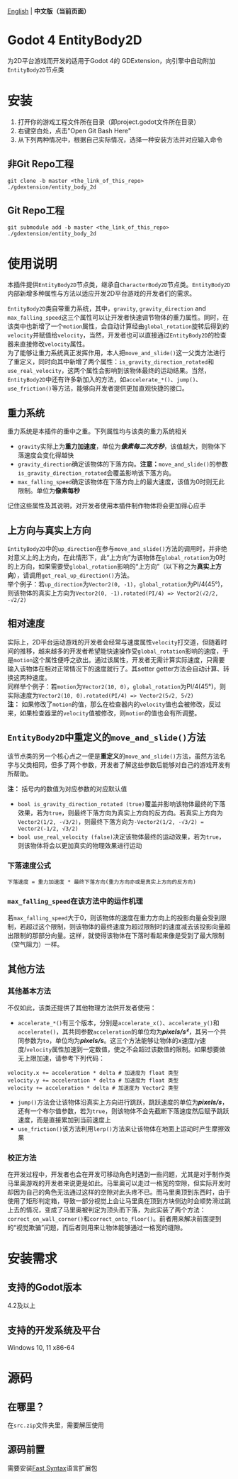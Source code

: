 [English](README.md) | **中文版（当前页面）**
# Godot 4 EntityBody2D
为2D平台游戏而开发的适用于Godot 4的 GDExtension，向引擎中自动附加`EntityBody2D`节点类

# 安装
1. 打开你的游戏工程文件所在目录（即project.godot文件所在目录）
2. 右键空白处，点击"Open Git Bash Here"
3. 从下列两种情况中，根据自己实际情况，选择一种安装方法并对应输入命令
## 非Git Repo工程
```
git clone -b master <the_link_of_this_repo> ./gdextension/entity_body_2d
```
## Git Repo工程
```
git submodule add -b master <the_link_of_this_repo> ./gdextension/entity_body_2d
```

# 使用说明
本插件提供`EntityBody2D`节点类，继承自`CharacterBody2D`节点类。`EntityBody2D`内部新增多种属性与方法以适应开发2D平台游戏的开发者们的需求。

`EntityBody2D`类自带重力系统，其中，`gravity`, `gravity_direction` and `max_falling_speed`这三个属性可以让开发者快速调节物体的重力属性。同时，在该类中也新增了一个`motion`属性，会自动计算经由`global_rotation`旋转后得到的`velocity`并赋值给`velocity`，当然，开发者也可以直接通过`EntityBody2D`的检查器来直接修改`velocity`属性。  
为了能够让重力系统真正发挥作用，本人把`move_and_slide()`这一父类方法进行了重定义，同时向其中新增了两个属性：`is_gravity_direction_rotated`和`use_real_velocity`，这两个属性会影响到该物体最终的运动结果。当然，`EntityBody2D`中还有许多新加入的方法，如`accelerate_*()`、`jump()`、`use_friction()`等方法，能够向开发者提供更加直观快捷的接口。

## 重力系统
重力系统是本插件的重中之重。下列属性均与该类的重力系统相关

* `gravity`实际上为**重力加速度**，单位为***像素每二次方秒***，该值越大，则物体下落速度会变化得越快
* `gravity_direction`确定该物体的下落方向。**注意：**`move_and_slide()`的参数`is_gravity_direction_rotated`会覆盖影响该下落方向。
* `max_falling_speed`确定该物体在下落方向上的最大速度，该值为0时则无此限制。单位为**像素每秒**

记住这些属性及其说明，对开发者使用本插件制作物体将会更加得心应手

## 上方向与真实上方向
`EntityBody2D`中的`up_direction`在参与`move_and_slide()`方法的调用时，并非绝对意义上的上方向，在此情形下，此“上方向”为该物体在`global_rotation`为0时的上方向，如果需要受`global_rotation`影响的“上方向”（以下称之为**真实上方向**），请调用`get_real_up_direction()`方法。  
举个例子：若`up_direction`为`Vector2(0, -1)`，`global_rotation`为PI/4(45°)，则该物体的真实上方向为`Vector2(0, -1).rotated(PI/4) => Vector2(√2/2, -√2/2)`

## 相对速度
实际上，2D平台运动游戏的开发者会经常与速度属性`velocity`打交道，但随着时间的推移，越来越多的开发者希望能快速操作受`global_rotation`影响的速度，于是`motion`这个属性便呼之欲出。通过该属性，开发者无需计算实际速度，只需要输入该物体在相对正常情况下的速度就行了。其setter getter方法会自动计算、转换这两种速度。  
同样举个例子：若`motion`为`Vector2(10, 0)`，`global_rotation`为PI/4(45°)，则实际速度为`Vector2(10, 0).rotated(PI/4) => Vector2(5√2, 5√2)`  
**注：** 如果修改了`motion`的值，那么在检查器内的`velocity`值也会被修改，反过来，如果检查器里的`velocity`值被修改，则`motion`的值也会有所调整。

## `EntityBody2D`中重定义的`move_and_slide()`方法
该节点类的另一个核心点之一便是**重定义**的`move_and_slide()`方法，虽然方法名字与父类相同，但多了两个参数，开发者了解这些参数后能够对自己的游戏开发有所帮助。

**注：** 括号内的数值为对应参数的对应默认值
* `bool is_gravity_direction_rotated (true)`覆盖并影响该物体最终的下落效果，若为`true`，则最终下落方向为真实上方向的反方向。若真实上方向为`Vector2(1/2, -√3/2)`，则最终下落方向为`-Vector2(1/2, -√3/2) = Vector2(-1/2, √3/2)`
* `bool use_real_velocity (false)`决定该物体最终的运动效果，若为`true`，则该物体将会以更加真实的物理效果进行运动

### 下落速度公式
`下落速度 = 重力加速度 * 最终下落方向(重力方向亦或是真实上方向的反方向)`

### `max_falling_speed`在该方法中的运作机理
若`max_falling_speed`大于0，则该物体的速度在重力方向上的投影向量会受到限制，若超过这个限制，则该物体的最终速度为超过限制时的速度减去该投影向量超出限制的那部分向量。这样，就使得该物体在下落时看起来像是受到了最大限制（空气阻力）一样。

## 其他方法
### 其他基本方法
不仅如此，该类还提供了其他物理方法供开发者使用：
* `accelerate_*()`有三个版本，分别是`accelerate_x()`、`accelerate_y()`和`accelerate()`，其共同参数`acceleration`的单位均为***pixels/s²***，其另一个共同参数为`to`，单位均为***pixels/s***。这三个方法能够让物体的x速度/y速度/`velocity`属性加速到一定数值，使之不会超过该数值的限制。如果想要做无上限加速，请参考下列代码：
```GDScript
velocity.x += acceleration * delta # 加速度为 float 类型
velocity.y += acceleration * delta # 加速度为 float 类型
velocity += acceleration * delta # 加速度为 Vector2 类型
```
* `jump()`方法会让该物体沿真实上方向进行跳跃，跳跃速度的单位为***pixels/s***，还有一个布尔值参数，若为`true`，则该物体不会先截断下落速度然后赋予跳跃速度，而是直接累加到当前速度上
* `use_friction()`该方法利用`lerp()`方法来让该物体在地面上运动时产生摩擦效果

### 校正方法
在开发过程中，开发者也会在开发可移动角色时遇到一些问题，尤其是对于制作类马里奥游戏的开发者来说更是如此。马里奥可以走过一格宽的空隙，但实际开发时却因为自己的角色无法通过这样的空隙对此头疼不已。而马里奥顶到东西时，由于使用了矩形判定箱，导致一部分视觉上会让马里奥在顶到方块侧边时会顺势滑过跳上去的情况，变成了马里奥被判定为顶头而下落，为此实装了两个方法：`correct_on_wall_corner()`和`correct_onto_floor()`。前者用来解决前面提到的“视觉欺骗”问题，而后者则用来让物体能够通过一格宽的缝隙。

# 安装需求
## 支持的Godot版本
4.2及以上

## 支持的开发系统及平台
Windows 10, 11 x86-64

# 源码
## 在哪里？
在`src.zip`文件夹里，需要解压使用

## 源码前置
需要安装[Fast Syntax](https://github.com/Lazy-Rabbit-2001/GDExtension-Fast-Syntax)语言扩展包
